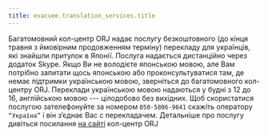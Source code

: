 ```yaml
---
title: evacuee.translation_services.title
---
```


Багатомовний кол-центр ORJ надає послугу безкоштовного (до кінця травня з ймовірним продовженням терміну) перекладу для українців, які знайшли притулок в Японії. Послуга надається дистанційно через додаток Skype. Якщо Ви не володієте японською мовою, але Вам потрібно запитати щось японською або проконсультуватися там, де немає підтримки українською мовою, зверніться до багатомовного кол-центру ORJ. Переклади українською мовою надаються у будні з 12 до 16, англійською мовою --- цілодобово без вихідних. Щоб скористатися послугою зателефонуйте за номером `050-5806-9641` скажіть оператору ``“Україна”`` і він з’єднає Вас с перекладачем. Детальніше про послугу дивіться посилання [на сайті]( https://www.press-osi.com/report/20220405/) кол-центр ORJ
